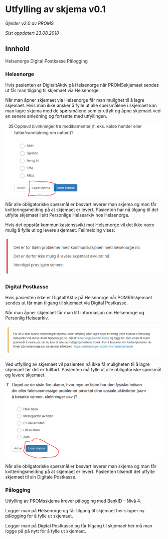 # Utfylling av skjema v0.1

*Gjelder v2.0 av PROMS*

*Sist oppdatert 23.08.2018*

## Innhold
Helsenorge
Digital Postkasse
Pålogging


### Helsenorge
Hvis pasienten er DigitaltAktiv på Helsenorge når PROMSskjemaet sendes ut får man tilgang til skjemaet via Helsenorge.

Når man åpner skjemaet via Helsenorge får man mulighet til å lagre skjemaet. Hvis man ikke ønsker å fylle ut alle spørsmålene i skjemaet kan man lagre skjema med de spørsmålene som er utfylt og åpne skjemaet ved en senere anledning og fortsette med utfyllingen. 

![Utfylling1](img/utfylling1.png)
 
Når alle obligatoriske spørsmål er besvart leverer man skjema og man får kvitteringsmelding på at skjemaet er levert. Pasienten har nå tilgang til det utfylte skjemaet i sitt Personlige Helsearkiv hos Helsenorge.

Hvis det oppstår kommunikasjonssvikt mot Helsenorge vil det ikke være mulig å fylle ut og levere skjemaet. Feilmelding vises:

![Utfylling2](img/utfylling2.png)


### Digital Postkasse
Hvis pasienten ikke er DigitaltAktiv på Helsenorge når POMRSskjemaet sendes ut får man tilgang til skjemaet via Digital Postkasse.

Når man åpner skjemaet får man litt informasjon om Helsenorge og Personlig Helsearkiv.

![Utfylling3](img/utfylling3.png)

Ved utfylling av skjemaet vil pasienten nå ikke få muligheten til å lagre skjemaet før det er fullført. Pasienten må fylle ut alle obligatoriske spørsmål og levere skjemaet.

![Utfylling4](img/utfylling4.png)

Når alle obligatoriske spørsmål er besvart leverer man skjema og man får kvitteringsmelding på at skjemaet er levert. Pasienten tilsendt det utfylte skjemaet til sin Digitale Postkasse.


### Pålogging
Utfylling av PROMsskjema krever pålogging med BankID – Nivå 4.

Logger man på Helsenorge og får tilgang til skjemaet her slipper ny pålogging for å fylle ut skjemaet.

Logger man på Digital Postkasse og får tilgang til skjemaet her må man logge på på nytt for å fylle ut skjemaet.
